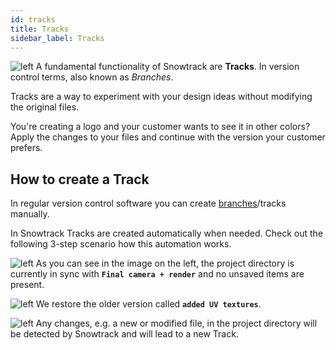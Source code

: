 ```yaml
---
id: tracks
title: Tracks
sidebar_label: Tracks
---
```


<div className="block">

![left](/img/tracks.png) A fundamental functionality of Snowtrack are **Tracks**. In version control terms, also known as *Branches*.

Tracks are a way to experiment with your design ideas without modifying the original files.

You're creating a logo and your customer wants to see it in other colors? Apply the changes to your files and continue with the version your customer prefers.

</div>

## How to create a Track

In regular version control software you can create [branches](terminology.md#track-or-branch)/tracks manually.

In Snowtrack Tracks are created automatically when needed. Check out the following 3-step scenario how this automation works.

<div className="block">

![left](/img/track-create-1.png) As you can see in the image on the left, the project directory is currently in sync with **`Final camera + render`** and no unsaved items are present.

</div>

<div className="block">

![left](/img/track-create-2.png) We restore the older version called **`added UV textures`**.

</div>

<div className="block">

![left](/img/track-create-3.png) Any changes, e.g. a new or modified file, in the project directory will be detected by Snowtrack and will lead to a new Track.

</div>
